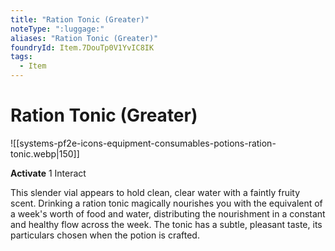 ```yaml
---
title: "Ration Tonic (Greater)"
noteType: ":luggage:"
aliases: "Ration Tonic (Greater)"
foundryId: Item.7DouTp0V1YvIC8IK
tags:
  - Item
---
```


# Ration Tonic (Greater)
![[systems-pf2e-icons-equipment-consumables-potions-ration-tonic.webp|150]]

**Activate** 1 Interact

This slender vial appears to hold clean, clear water with a faintly fruity scent. Drinking a ration tonic magically nourishes you with the equivalent of a week's worth of food and water, distributing the nourishment in a constant and healthy flow across the week. The tonic has a subtle, pleasant taste, its particulars chosen when the potion is crafted.
